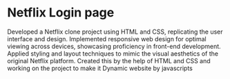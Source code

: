 # Netflix Login page 
Developed a Netflix clone project using HTML and CSS, replicating the user interface and design. Implemented responsive web design for optimal viewing across devices, showcasing proficiency in front-end development. Applied styling and layout techniques to mimic the visual aesthetics of the original Netflix platform.
Created this by the help of HTML and CSS
and working on the project to make it Dynamic website by javascripts
